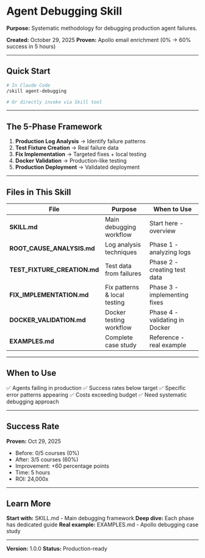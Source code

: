 # Agent Debugging Skill

**Purpose:** Systematic methodology for debugging production agent failures.

**Created:** October 29, 2025
**Proven:** Apollo email enrichment (0% → 60% success in 5 hours)

---

## Quick Start

```bash
# In Claude Code
/skill agent-debugging

# Or directly invoke via Skill tool
```

---

## The 5-Phase Framework

1. **Production Log Analysis** → Identify failure patterns
2. **Test Fixture Creation** → Real failure data
3. **Fix Implementation** → Targeted fixes + local testing
4. **Docker Validation** → Production-like testing
5. **Production Deployment** → Validated deployment

---

## Files in This Skill

| File | Purpose | When to Use |
|------|---------|-------------|
| **SKILL.md** | Main debugging workflow | Start here - overview |
| **ROOT_CAUSE_ANALYSIS.md** | Log analysis techniques | Phase 1 - analyzing logs |
| **TEST_FIXTURE_CREATION.md** | Test data from failures | Phase 2 - creating test data |
| **FIX_IMPLEMENTATION.md** | Fix patterns & local testing | Phase 3 - implementing fixes |
| **DOCKER_VALIDATION.md** | Docker testing workflow | Phase 4 - validating in Docker |
| **EXAMPLES.md** | Complete case study | Reference - real example |

---

## When to Use

✅ Agents failing in production
✅ Success rates below target
✅ Specific error patterns appearing
✅ Costs exceeding budget
✅ Need systematic debugging approach

---

## Success Rate

**Proven:** Oct 29, 2025
- Before: 0/5 courses (0%)
- After: 3/5 courses (60%)
- Improvement: +60 percentage points
- Time: 5 hours
- ROI: 24,000x

---

## Learn More

**Start with:** SKILL.md - Main debugging framework
**Deep dive:** Each phase has dedicated guide
**Real example:** EXAMPLES.md - Apollo debugging case study

---

**Version:** 1.0.0
**Status:** Production-ready
